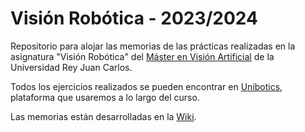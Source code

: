 # Visión Robótica - 2023/2024

Repositorio para alojar las memorias de las prácticas realizadas en la asignatura "Visión Robótica" del [Máster en Visión Artificial](https://mastervisionartificial.es/) de la Universidad Rey Juan Carlos.

Todos los ejercicios realizados se pueden encontrar en [Unibotics](https://unibotics.org/), plataforma que usaremos a lo largo del curso.

Las memorias están desarrolladas en la [Wiki](https://github.com/jmrtzma/Robotica-Servicio-2021-2022/wiki).
